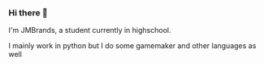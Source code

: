 ### Hi there 👋
I'm JMBrands, a student currently in highschool.

I mainly work in python but I do some gamemaker and other languages as well
